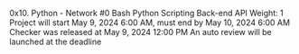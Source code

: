 0x10. Python - Network #0
Bash
Python
Scripting
Back-end
API
 Weight: 1
 Project will start May 9, 2024 6:00 AM, must end by May 10, 2024 6:00 AM
 Checker was released at May 9, 2024 12:00 PM
 An auto review will be launched at the deadline
